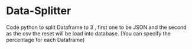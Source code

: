# Data-Splitter
Code python to split Dataframe to 3 , first one to be JSON and the second as the csv the reset will be load into database. 
(You can specify the percentage for each Dataframe)
